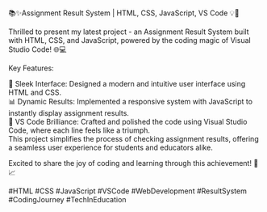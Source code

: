 📚✨Assignment Result System | HTML, CSS, JavaScript, VS Code 💡🚀

Thrilled to present my latest project - an Assignment Result System built with HTML, CSS, and JavaScript, powered by the coding magic of Visual Studio Code! 🌐💻

Key Features:

🎨 Sleek Interface: Designed a modern and intuitive user interface using HTML and CSS.<br>
📊 Dynamic Results: Implemented a responsive system with JavaScript to instantly display assignment results.<br>
🚀 VS Code Brilliance: Crafted and polished the code using Visual Studio Code, where each line feels like a triumph.<br>
This project simplifies the process of checking assignment results, offering a seamless user experience for students and educators alike.

Excited to share the joy of coding and learning through this achievement! 🌟📈

#HTML #CSS #JavaScript #VSCode #WebDevelopment #ResultSystem #CodingJourney #TechInEducation
